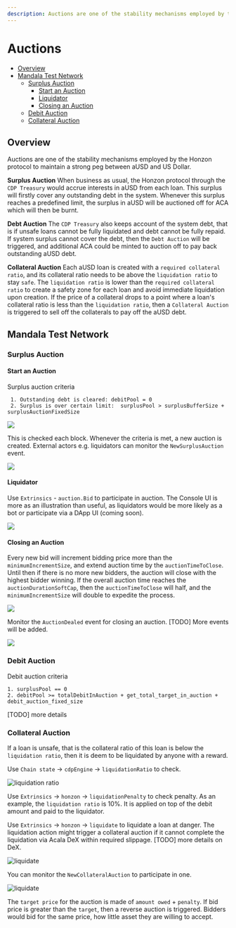 ```yaml
---
description: Auctions are one of the stability mechanisms employed by the Honzon protocol.
---
```


# Auctions

* [Overview](https://github.com/AcalaNetwork/Acala/wiki/6.-Auctions#overview)
* [Mandala Test Network](https://github.com/AcalaNetwork/Acala/wiki/6.-Auctions#mandala-test-network)
  * [Surplus Auction](https://github.com/AcalaNetwork/Acala/wiki/6.-Auctions#surplus-auction)
    * [Start an Auction](https://github.com/AcalaNetwork/Acala/wiki/6.-Auctions#start-an-auction)
    * [Liquidator](https://github.com/AcalaNetwork/Acala/wiki/6.-Auctions#liquidator)
    * [Closing an Auction](https://github.com/AcalaNetwork/Acala/wiki/6.-Auctions#closing-an-auction)
  * [Debit Auction](https://github.com/AcalaNetwork/Acala/wiki/6.-Auctions#debit-auction)
  * [Collateral Auction](https://github.com/AcalaNetwork/Acala/wiki/6.-Auctions#collateral-auction)

## Overview

Auctions are one of the stability mechanisms employed by the Honzon protocol to maintain a strong peg between aUSD and US Dollar.

**Surplus Auction** When business as usual, the Honzon protocol through the `CDP Treasury` would accrue interests in aUSD from each loan. This surplus will firstly cover any outstanding debt in the system. Whenever this surplus reaches a predefined limit, the surplus in aUSD will be auctioned off for ACA which will then be burnt.

**Debt Auction** The `CDP Treasury` also keeps account of the system debt, that is if unsafe loans cannot be fully liquidated and debt cannot be fully repaid. If system surplus cannot cover the debt, then the `Debt Auction` will be triggered, and additional ACA could be minted to auction off to pay back outstanding aUSD debt.

**Collateral Auction** Each aUSD loan is created with a `required collateral ratio`, and its collateral ratio needs to be above the `liquidation ratio` to stay `safe`. The `liquidation ratio` is lower than the `required collateral ratio` to create a safety zone for each loan and avoid immediate liquidation upon creation. If the price of a collateral drops to a point where a loan's collateral ratio is less than the `liquidation ratio`, then a `Collateral Auction` is triggered to sell off the collaterals to pay off the aUSD debt.

## Mandala Test Network

### Surplus Auction

#### Start an Auction

Surplus auction criteria

```text
 1. Outstanding debt is cleared: debitPool = 0
 2. Surplus is over certain limit:  surplusPool > surplusBufferSize + surplusAuctionFixedSize
```

![](https://github.com/AcalaNetwork/Acala/wiki/image/auction_treasuryvalues.png)

This is checked each block. Whenever the criteria is met, a new auction is created.  External actors e.g. liquidators can monitor the `NewSurplusAuction` event.

![](https://github.com/AcalaNetwork/Acala/wiki/image/auction_newsurplus.png)

#### Liquidator

Use `Extrinsics` - `auction.Bid` to participate in auction.  The Console UI is more as an illustration than useful, as liquidators would be more likely as a bot or participate via a DApp UI \(coming soon\).

![](https://github.com/AcalaNetwork/Acala/wiki/image/auction_bid.png)

#### Closing an Auction

 Every new bid will increment bidding price more than the `minimumIncrementSize`, and extend auction time by the `auctionTimeToClose`. Until then if there is no more new bidders, the auction will close with the highest bidder winning. If the overall auction time reaches the `auctionDurationSoftCap`, then the `auctionTimeToClose` will half, and the `minimumIncrementSize` will double to expedite the process.

![](https://github.com/AcalaNetwork/Acala/wiki/image/auction_surplusvalues.png)

 Monitor the `AuctionDealed` event for closing an auction. \[TODO\] More events will be added.

![](https://github.com/AcalaNetwork/Acala/wiki/image/auction_auctiondealed.png)

### Debit Auction

Debit auction criteria

```text
1. surplusPool == 0
2. debitPool >= totalDebitInAuction + get_total_target_in_auction + debit_auction_fixed_size
```

\[TODO\] more details

### Collateral Auction

If a loan is unsafe, that is the collateral ratio of this loan is below the `liquidation ratio`, then it is deem to be liquidated by anyone with a reward.

 Use `Chain state` -&gt; `cdpEngine` -&gt; `liquidationRatio` to check.

![liquidation ratio](https://github.com/AcalaNetwork/Acala/wiki/image/honzon_liquidationratio.png)

Use `Extrinsics` -&gt; `honzon` -&gt; `liquidationPenalty` to check penalty. As an example, the `liquidation ratio` is 10%. It is applied on top of the debit amount and paid to the liquidator.

 Use `Extrinsics` -&gt; `honzon` -&gt; `liquidate` to liquidate a loan at danger. The liquidation action might trigger a collateral auction if it cannot complete the liquidation via Acala DeX within required slippage. \[TODO\] more details on DeX.

![liquidate](https://github.com/AcalaNetwork/Acala/wiki/image/auction_liquidate.png)

You can monitor the `NewCollateralAuction` to participate in one. 

![liquidate](https://github.com/AcalaNetwork/Acala/wiki/image/auction_liquidateevents.png)

The `target price` for the auction is made of `amount owed` + `penalty`. If bid price is greater than the `target`, then a reverse auction is triggered. Bidders would bid for the same price, how little asset they are willing to accept.

